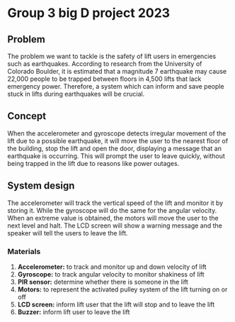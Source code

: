 # Group 3 big D project 2023

## Problem
The problem we want to tackle is the safety of lift users in emergencies such as earthquakes. According to research from the University of Colorado Boulder, it is estimated that a magnitude 7 earthquake may cause 22,000 people to be trapped between floors in 4,500 lifts that lack emergency power. Therefore, a system which can inform and save people stuck in lifts during earthquakes will be crucial. 
## Concept
When the accelerometer and gyroscope detects irregular movement of the lift due to a possible earthquake, it will move the user to the nearest floor of the building, stop the lift and open the door, displaying a message that an earthquake is occurring. This will prompt the user to leave quickly, without being trapped in the lift due to reasons like power outages. 

## System design
The accelerometer will track the vertical speed of the lift and monitor it by storing it. While the gyroscope will do the same for the angular velocity. When an extreme value is obtained, the motors will move the user to the next level and halt. The LCD screen will show a warning message and the speaker will tell the users to leave the lift. 

### Materials
1. **Accelerometer:** to track and monitor up and down velocity of lift
2. **Gyroscope:** to track angular velocity to monitor shakiness of lift
3. **PIR sensor:** determine whether there is someone in the lift
4. **Motors:** to represent the activated pulley system of the lift turning on or off
5. **LCD screen:** inform lift user that the lift will stop and to leave the lift
6. **Buzzer:** inform lift user to leave the lift

